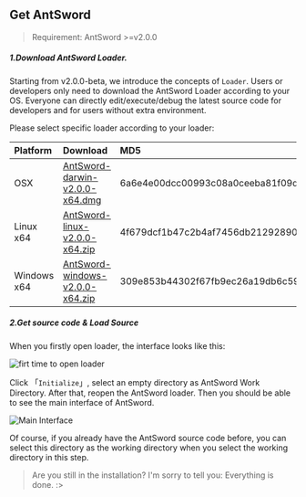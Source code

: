 Get AntSword
---

> Requirement: AntSword >=v2.0.0

##### 1.Download AntSword Loader.

Starting from v2.0.0-beta, we introduce the concepts of `Loader`. Users or developers only need to download the AntSword Loader according to your OS. Everyone can directly edit/execute/debug the latest source code for developers and for users without extra environment.

Please select specific loader according to your loader:

Platform | Download | MD5
:--|:--|:--
OSX | [AntSword-darwin-v2.0.0-x64.dmg](https://github.com/AntSwordProject/AntSword-Loader/raw/2.0.0/AntSword-v2.0.0-darwin-x64.dmg) | 6a6e4e00dcc00993c08a0ceeba81f09d
Linux x64 | [AntSword-linux-v2.0.0-x64.zip](https://github.com/AntSwordProject/AntSword-Loader/raw/2.0.0/AntSword-v2.0.0-linux-x64.zip) | 4f679dcf1b47c2b4af7456db21292890
Windows x64 | [AntSword-windows-v2.0.0-x64.zip](https://github.com/AntSwordProject/AntSword-Loader/raw/2.0.0/AntSword-v2.0.0-windows-x64.zip) | 309e853b44302f67fb9ec26a19db6c59

##### 2.Get source code & Load Source

When you firstly open loader, the interface looks like this:

![firt time to open loader][img_get_antsword_1]

Click 「`Initialize`」, select an empty directory as AntSword Work Directory. After that, reopen the AntSword loader. Then you should be able to see the main interface of AntSword.

![Main Interface][img_get_antsword_2]

Of course, if you already have the AntSword source code before, you can select this directory as the working directory when you select the working directory in this step.

> Are you still in the installation? I'm sorry to tell you: Everything is done. :>

[img_get_antsword_1]: http://7xtigg.com1.z0.glb.clouddn.com/doc/getting_started/get_antsword_1.jpg
[img_get_antsword_2]: http://7xtigg.com1.z0.glb.clouddn.com/doc/getting_started/get_antsword_2.jpg
